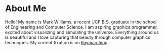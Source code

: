 # About Me
Hello! My name is Mark Williams, a recent UCF B.S. graduate in the school of Engineering and Computer Science. I am aspiring graphics programmer, excited about visualizing and simulating the universe. Everything around us is beautiful and I love capturing that beauty through computer graphics techniques. My current fixation is on [Raymarching](Projects/Raymarching.md).